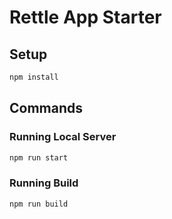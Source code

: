 # Rettle App Starter

## Setup
```bash
npm install
```

## Commands

### Running Local Server
```bash
npm run start
```
### Running Build
```bash
npm run build
```